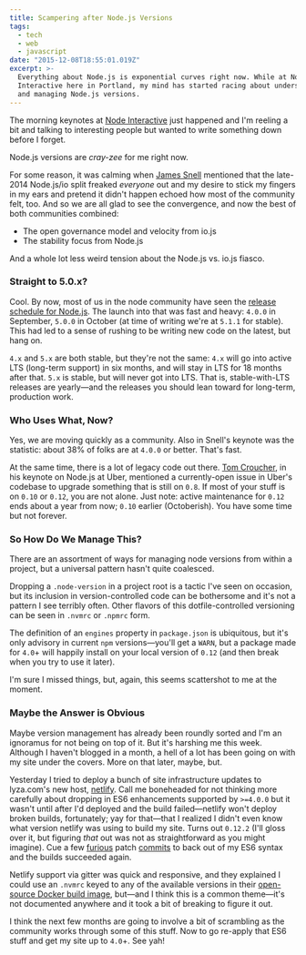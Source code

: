 ```yaml
---
title: Scampering after Node.js Versions
tags:
  - tech
  - web
  - javascript
date: "2015-12-08T18:55:01.019Z"
excerpt: >-
  Everything about Node.js is exponential curves right now. While at Node
  Interactive here in Portland, my mind has started racing about understanding
  and managing Node.js versions.
---
```


The morning keynotes at [Node Interactive](http://events.linuxfoundation.org/events/node-interactive) just happened and I'm reeling a bit and talking to interesting people but wanted to write something down before I forget.

Node.js versions are _cray-zee_ for me right now.

For some reason, it was calming when [James Snell](https://twitter.com/jasnell) mentioned that the late-2014 Node.js/io split freaked _everyone_ out and my desire to stick my fingers in my ears and pretend it didn't happen echoed how most of the community felt, too. And so we are all glad to see the convergence, and now the best of both communities combined:

- The open governance model and velocity from io.js
- The stability focus from Node.js

And a whole lot less weird tension about the Node.js vs. io.js fiasco.

### Straight to 5.0.x?

Cool. By now, most of us in the node community have seen the [release schedule for Node.js](https://nodesource.com/blog/essential-steps-long-term-support-for-nodejs). The launch into that was fast and heavy: `4.0.0` in September, `5.0.0` in October (at time of writing we're at `5.1.1` for stable). This had led to a sense of rushing to be writing new code on the latest, but hang on.

`4.x` and `5.x` are both stable, but they're not the same: `4.x` will go into active LTS (long-term support) in six months, and will stay in LTS for 18 months after that. `5.x` is stable, but will never got into LTS. That is, stable-with-LTS releases are yearly—and the releases you should lean toward for long-term, production work.

### Who Uses What, Now?

Yes, we are moving quickly as a community. Also in Snell's keynote was the statistic: about 38% of folks are at `4.0.0` or better. That's fast.

At the same time, there is a lot of legacy code out there. [Tom Croucher](https://twitter.com/sh1mmer), in his keynote on Node.js at Uber, mentioned a currently-open issue in Uber's codebase to upgrade something that is still on `0.8`. If most of your stuff is on `0.10` or `0.12`, you are not alone. Just note: active maintenance for `0.12` ends about a year from now; `0.10` earlier (Octoberish). You have some time but not forever.

### So How Do We Manage This?

There are an assortment of ways for managing node versions from within a project, but a universal pattern hasn't quite coalesced.

Dropping a `.node-version` in a project root is a tactic I've seen on occasion, but its inclusion in version-controlled code can be bothersome and it's not a pattern I see terribly often. Other flavors of this dotfile-controlled versioning can be seen in `.nvmrc` or `.npmrc` form.

The definition of an `engines` property in `package.json` is ubiquitous, but it's only advisory in current `npm` versions—you'll get a `WARN`, but a package made for `4.0`+ will happily install on your local version of `0.12` (and then break when you try to use it later).

I'm sure I missed things, but, again, this seems scattershot to me at the moment.

### Maybe the Answer is Obvious

Maybe version management has already been roundly sorted and I'm an ignoramus for not being on top of it. But it's harshing me this week. Although I haven't blogged in a month, a hell of a lot has been going on with my site under the covers. More on that later, maybe, but.

Yesterday I tried to deploy a bunch of site infrastructure updates to lyza.com's new host, [netlify](http://netlify.com). Call me boneheaded for not thinking more carefully about dropping in ES6 enhancements supported by `>=4.0.0` but it wasn't until after I'd deployed and the build failed—netlify won't deploy broken builds, fortunately; yay for that—that I realized I didn't even know what version netlify was using to build my site. Turns out `0.12.2` (I'll gloss over it, but figuring _that_ out was not as straightforward as you might imagine). Cue a few [furious](https://github.com/lyzadanger/lyza-dot-com/commit/7cc8bc19d8d81777b78f7f40508f43bb9b828682) patch [commits](https://github.com/lyzadanger/lyza-dot-com/commit/fc3e504d147281073ccf009cf31fdcb33a15e79b) to back out of my ES6 syntax and the builds succeeded again.

Netlify support via gitter was quick and responsive, and they explained I could use an `.nvmrc` keyed to any of the available versions in their [open-source Docker build image](https://github.com/netlify/build-image/blob/master/Dockerfile#L99), but—and I think this is a common theme—it's not documented anywhere and it took a bit of breaking to figure it out.

I think the next few months are going to involve a bit of scrambling as the community works through some of this stuff. Now to go re-apply that ES6 stuff and get my site up to `4.0`+. See yah!
